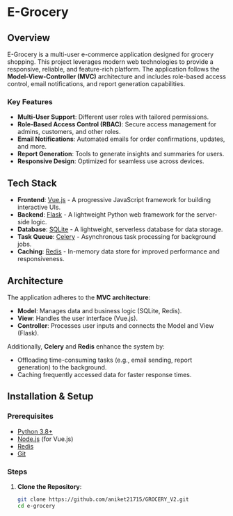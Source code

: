 # E-Grocery

## Overview
E-Grocery is a multi-user e-commerce application designed for grocery shopping. This project leverages modern web technologies to provide a responsive, reliable, and feature-rich platform. The application follows the **Model-View-Controller (MVC)** architecture and includes role-based access control, email notifications, and report generation capabilities.

### Key Features
- **Multi-User Support**: Different user roles with tailored permissions.
- **Role-Based Access Control (RBAC)**: Secure access management for admins, customers, and other roles.
- **Email Notifications**: Automated emails for order confirmations, updates, and more.
- **Report Generation**: Tools to generate insights and summaries for users.
- **Responsive Design**: Optimized for seamless use across devices.

## Tech Stack
- **Frontend**: [Vue.js](https://vuejs.org/) - A progressive JavaScript framework for building interactive UIs.
- **Backend**: [Flask](https://flask.palletsprojects.com/) - A lightweight Python web framework for the server-side logic.
- **Database**: [SQLite](https://www.sqlite.org/) - A lightweight, serverless database for data storage.
- **Task Queue**: [Celery](https://docs.celeryproject.org/) - Asynchronous task processing for background jobs.
- **Caching**: [Redis](https://redis.io/) - In-memory data store for improved performance and responsiveness.

## Architecture
The application adheres to the **MVC architecture**:
- **Model**: Manages data and business logic (SQLite, Redis).
- **View**: Handles the user interface (Vue.js).
- **Controller**: Processes user inputs and connects the Model and View (Flask).

Additionally, **Celery** and **Redis** enhance the system by:
- Offloading time-consuming tasks (e.g., email sending, report generation) to the background.
- Caching frequently accessed data for faster response times.

## Installation & Setup

### Prerequisites
- [Python 3.8+](https://www.python.org/)
- [Node.js](https://nodejs.org/) (for Vue.js)
- [Redis](https://redis.io/docs/getting-started/)
- [Git](https://git-scm.com/)

### Steps
1. **Clone the Repository**:
   ```bash
   git clone https://github.com/aniket21715/GROCERY_V2.git
   cd e-grocery
